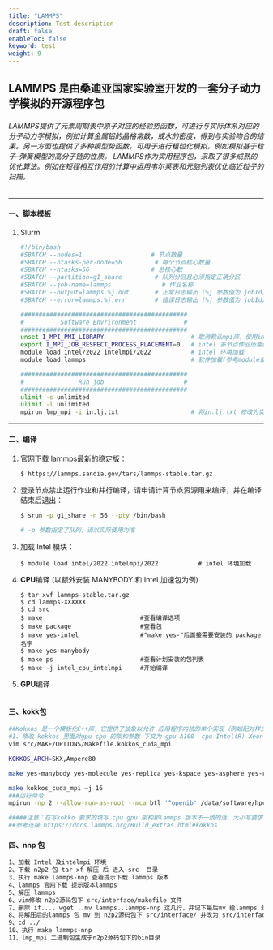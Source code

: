 ```yaml
---
title: "LAMMPS"
description: Test description
draft: false
enableToc: false
keyword: test
weight: 9
---
```

## LAMMPS 是由桑迪亚国家实验室开发的一套分子动力学模拟的开源程序包

###### LAMMPS提供了元素周期表中原子对应的经验势函数，可进行与实际体系对应的分子动力学模拟，例如计算金属铝的晶格常数，或水的密度，得到与实验吻合的结果。另一方面也提供了多种模型势函数，可用于进行粗粒化模拟，例如模拟基于粒子-弹簧模型的高分子链的性质。 LAMMPS作为实用程序包，采取了很多成熟的优化算法。例如在短程相互作用的计算中运用韦尔莱表和元胞列表优化临近粒子的扫描。
***
#### 一、脚本模板
1. Slurm
   ```bash
   #!/bin/bash
   #SBATCH --nodes=1                   # 节点数量
   #SBATCH --ntasks-per-node=56   	    # 每个节点核心数量
   #SBATCH --ntasks=56                 # 总核心数
   #SBATCH --partition=g1_share   	    # 队列分区且必须指定正确分区
   #SBATCH --job-name=lammps    	      # 作业名称
   #SBATCH --output=lammps.%j.out       # 正常日志输出 (%j 参数值为 jobId)
   #SBATCH --error=lammps.%j.err        # 错误日志输出 (%j 参数值为 jobId)

   ##############################################
   #          Software Envrironment             #
   ##############################################
   unset I_MPI_PMI_LIBRARY                        # 取消默认mpi库，使用intel自带
   export I_MPI_JOB_RESPECT_PROCESS_PLACEMENT=0   # intel 多节点作业所需修改参数 
   module load intel/2022 intelmpi/2022           # intel 环境加载
   module load lammps                             # 软件加载(参考module使用方法，选择具体版本)

   ##############################################
   #               Run job                      #
   ##############################################
   ulimit -s unlimited
   ulimit -l unlimited
   mpirun lmp_mpi -i in.lj.txt                    # 将in.lj.txt 修改为实际输入
   ```

***

#### 二、编译
1. 官网下载 lammps最新的稳定版：
   ```
   $ https://lammps.sandia.gov/tars/lammps-stable.tar.gz
   ```
2. 登录节点禁止运行作业和并行编译，请申请计算节点资源用来编译，并在编译结束后退出：
   ```bash
   $ srun -p g1_share -n 56 --pty /bin/bash

   # -p 参数指定了队列，请以实际使用为准
   ```
3. 加载 Intel 模块：
   ```
   $ module load intel/2022 intelmpi/2022           # intel 环境加载
   ```

4. **CPU**编译 (以额外安装 MANYBODY 和 Intel 加速包为例)
   ```
   $ tar xvf lammps-stable.tar.gz
   $ cd lammps-XXXXXX
   $ cd src
   $ make                           #查看编译选项
   $ make package                   #查看包
   $ make yes-intel                 #"make yes-"后面接需要安装的 package 名字
   $ make yes-manybody
   $ make ps                        #查看计划安装的包列表
   $ make -j intel_cpu_intelmpi     #开始编译
   ```

5. **GPU**编译
   ```bash
   ```

#### 三、kokk包

```bash
##Kokkos 是一个模板化C++库，它提供了抽象以允许 应用程序内核的单个实现（例如配对样式） 在不同类型的硬件上高效运行，例如 GPU、英特尔 至强Phis，或众核CPU。Kokkos 将C++内核映射到 不同的后端语言，如CUDA，OpenMP或Pthreads。这 Kokkos 库还提供了要调整的数据抽象（在编译 time）数据结构（如2D和3D数组）的内存布局 优化不同硬件的性能。
#1、修改 kokkos 里面对gpu cpu 的架构参数 下文为 gpu A100  cpu Intel(R) Xeon(R) Gold 6258R CPU  具体参照 https://docs.lammps.org/Build_extras.html#kokkos
vim src/MAKE/OPTIONS/Makefile.kokkos_cuda_mpi

KOKKOS_ARCH=SKX,Ampere80

make yes-manybody yes-molecule yes-replica yes-kspace yes-asphere yes-rigid yes-openmp yes-reaxff yes-ml-snap yes-kokkos

make kokkos_cuda_mpi –j 16
###运行命令 
mpirun -np 2 --allow-run-as-root --mca btl '^openib' /data/software/hpctest/lammps-15Sep2022/src/lmp_kokkos_cuda_mpi -k on g 2 -sf kk -in lammps-23Jun2022/examples/flow/in.flow.couette

#####注意：在写kokko 要求的填写 cpu gpu 架构那lammps 版本不一致的话，大小写要求也不一样
##参考连接 https://docs.lammps.org/Build_extras.html#kokkos
```

#### 四、nnp 包

```bash 
1、加载 Intel 及intelmpi 环境
2、下载 n2p2 包 tar xf 解压 后 进入 src 	目录
3、执行 make lammps-nnp 查看提示下载 lammps 版本
4、lammps 官网下载 提示版本lammps 
5、解压 lammps 
6、vim修改 n2p2源码包下 src/interface/makefile 文件
7、删除 if.... wget ..mv lammps..lammps-nnp 这几行，并记下最后mv 给lammps 源码包改的名字 (lammps-nnp),保存后退出
8、将解压后的lammps 包 mv 到 n2p2源码包下 src/interface/ 并改为 src/interface/makefile文件提示的lammps-nnp
9、cd ../
10、执行 make lammps-nnp
11、lmp_mpi 二进制包生成于n2p2源码包下的bin目录

```
